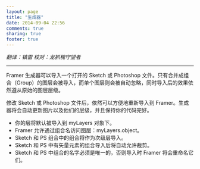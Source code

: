 ```yaml
---
layout: page
title: "生成器"
date: 2014-09-04 22:56
comments: true
sharing: true
footer: true
---
```

_翻译：镇雷 校对：龙抓槐守望者_
***

Framer 生成器可以导入一个打开的 Sketch 或 Photoshop 文件。只有合并成组合（Group）的图层会被导入，而单个图层则会被自动忽略，同时导入后的效果依然遵从原始的图层层级。

修改 Sketch 或 Photoshop 文件后，依然可以方便地重新导入到 Framer。生成器将会自动更新图片以及他们的层级，并且保持你的代码完好。

* 你的层将默认被导入到 myLayers 对象下。
* Framer 允许通过组合名访问图层：myLayers.object。
* Sketch 和 PS 组合中的组合将作为次级层导入。
* Sketch 和 PS 中有矢量元素的组合导入后将自动允许裁剪。
* Sketch 和 PS 中组合的名字必须是唯一的，否则导入时 Framer 将会重命名它们。